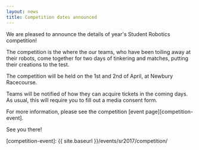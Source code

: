```yaml
---
layout: news
title: Competition dates announced
---
```


We are pleased to announce the details of year's Student Robotics competition!

The competition is the where the our teams, who have been toiling away at their
robots, come together for two days of tinkering and matches, putting their
creations to the test.

The competition will be held on the 1st and 2nd of April, at Newbury Racecourse.

Teams will be notified of how they can acquire tickets in the coming days. As
usual, this will require you to fill out a media consent form.

For more information, please see the competition [event page][competition-event].

See you there!

[competition-event]: {{ site.baseurl }}/events/sr2017/competition/
